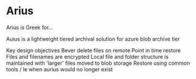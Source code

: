 # Arius
 Arius is Greek for... 

Auius is a lightweight tiered archival solution for azure blob archive tier

Key design objectives
Bever delete files on remote
Point in time restore
Files and filenames are encrypted
Local file and folder structure is maintained with 'larger' files moved to blob storage 
Restore using common tools / Ie when aurius would no longer exist 
